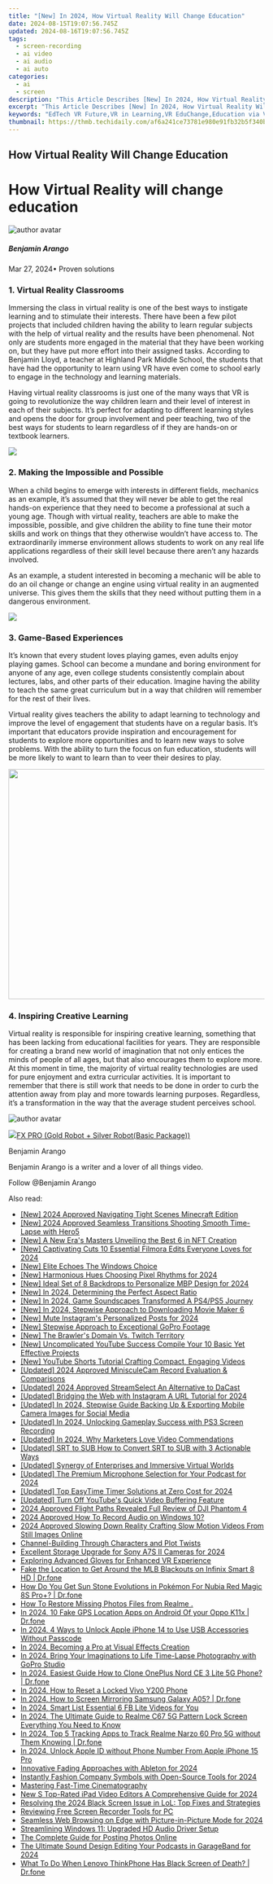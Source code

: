 ```yaml
---
title: "[New] In 2024, How Virtual Reality Will Change Education"
date: 2024-08-15T19:07:56.745Z
updated: 2024-08-16T19:07:56.745Z
tags: 
  - screen-recording
  - ai video
  - ai audio
  - ai auto
categories: 
  - ai
  - screen
description: "This Article Describes [New] In 2024, How Virtual Reality Will Change Education"
excerpt: "This Article Describes [New] In 2024, How Virtual Reality Will Change Education"
keywords: "EdTech VR Future,VR in Learning,VR EduChange,Education via VR,TechShift Education,LearnVR Innovation,Virtual Classrooms"
thumbnail: https://thmb.techidaily.com/af6a241ce73781e980e91fb32b5f340b0c43ca449b76945212041b79725c225d.jpg
---
```


## How Virtual Reality Will Change Education

# How Virtual Reality will change education

![author avatar](https://images.wondershare.com/filmora/article-images/benjamin-arango-author.jpg)

##### Benjamin Arango

 Mar 27, 2024• Proven solutions

### 1\. Virtual Reality Classrooms

 Immersing the class in virtual reality is one of the best ways to instigate learning and to stimulate their interests. There have been a few pilot projects that included children having the ability to learn regular subjects with the help of virtual reality and the results have been phenomenal. Not only are students more engaged in the material that they have been working on, but they have put more effort into their assigned tasks. According to Benjamin Lloyd, a teacher at Highland Park Middle School, the students that have had the opportunity to learn using VR have even come to school early to engage in the technology and learning materials.

 Having virtual reality classrooms is just one of the many ways that VR is going to revolutionize the way children learn and their level of interest in each of their subjects. It’s perfect for adapting to different learning styles and opens the door for group involvement and peer teaching, two of the best ways for students to learn regardless of if they are hands-on or textbook learners.

<!-- affiliate ads begin -->
<a href="https://estore.winxdvd.com/order/checkout.php?PRODS=4612444&QTY=1&AFFILIATE=108875&CART=1"><img src="https://www.winxdvd.com/affiliate/new-banner/pt-728x90.jpg" border="0"></a>
<!-- affiliate ads end -->
### 2\. Making the Impossible and Possible

 When a child begins to emerge with interests in different fields, mechanics as an example, it’s assumed that they will never be able to get the real hands-on experience that they need to become a professional at such a young age. Though with virtual reality, teachers are able to make the impossible, possible, and give children the ability to fine tune their motor skills and work on things that they otherwise wouldn’t have access to. The extraordinarily immerse environment allows students to work on any real life applications regardless of their skill level because there aren’t any hazards involved.

 As an example, a student interested in becoming a mechanic will be able to do an oil change or change an engine using virtual reality in an augmented universe. This gives them the skills that they need without putting them in a dangerous environment.

<!-- affiliate ads begin -->
<a href="https://secure.2checkout.com/order/checkout.php?PRODS=4620780&QTY=1&AFFILIATE=108875&CART=1"><img src="https://secure.avangate.com/images/merchant/07dd4d5a72f5740ef0f035f201951476/728__90banner.jpg" border="0"></a>
<!-- affiliate ads end -->
### 3\. Game-Based Experiences

 It’s known that every student loves playing games, even adults enjoy playing games. School can become a mundane and boring environment for anyone of any age, even college students consistently complain about lectures, labs, and other parts of their education. Imagine having the ability to teach the same great curriculum but in a way that children will remember for the rest of their lives.

 Virtual reality gives teachers the ability to adapt learning to technology and improve the level of engagement that students have on a regular basis. It’s important that educators provide inspiration and encouragement for students to explore more opportunities and to learn new ways to solve problems. With the ability to turn the focus on fun education, students will be more likely to want to learn than to veer their desires to play.

<!-- affiliate ads begin -->
<a href="https://ukaidot.sjv.io/c/5597632/1793234/19578" target="_top" id="1793234"><img src="//a.impactradius-go.com/display-ad/19578-1793234" border="0" alt="" width="678" height="452"/></a><img height="0" width="0" src="https://imp.pxf.io/i/5597632/1793234/19578" style="position:absolute;visibility:hidden;" border="0" />
<!-- affiliate ads end -->
### 4\. Inspiring Creative Learning

 Virtual reality is responsible for inspiring creative learning, something that has been lacking from educational facilities for years. They are responsible for creating a brand new world of imagination that not only entices the minds of people of all ages, but that also encourages them to explore more. At this moment in time, the majority of virtual reality technologies are used for pure enjoyment and extra curricular activities. It is important to remember that there is still work that needs to be done in order to curb the attention away from play and more towards learning purposes. Regardless, it’s a transformation in the way that the average student perceives school.

![author avatar](https://images.wondershare.com/filmora/article-images/benjamin-arango-author.jpg)
<!-- affiliate ads begin -->
<a href="https://secure.2checkout.com/order/checkout.php?PRODS=40085955&QTY=1&AFFILIATE=108875&CART=1"><img src="https://secure.avangate.com/images/merchant/f702defbc67edb455949f46babab0c18/products/2_logo9.png" border="0">FX PRO (Gold Robot + Silver Robot(Basic Package))</a>
<!-- affiliate ads end -->

Benjamin Arango

Benjamin Arango is a writer and a lover of all things video.

Follow @Benjamin Arango


<ins class="adsbygoogle"
     style="display:block"
     data-ad-format="autorelaxed"
     data-ad-client="ca-pub-7571918770474297"
     data-ad-slot="1223367746"></ins>



<ins class="adsbygoogle"
     style="display:block"
     data-ad-client="ca-pub-7571918770474297"
     data-ad-slot="8358498916"
     data-ad-format="auto"
     data-full-width-responsive="true"></ins>


<span class="atpl-alsoreadstyle">Also read:</span>
<div><ul>
<li><a href="https://fox-links.techidaily.com/new-2024-approved-navigating-tight-scenes-minecraft-edition/"><u>[New] 2024 Approved  Navigating Tight Scenes  Minecraft Edition</u></a></li>
<li><a href="https://fox-links.techidaily.com/new-2024-approved-seamless-transitions-shooting-smooth-time-lapse-with-hero5/"><u>[New] 2024 Approved  Seamless Transitions  Shooting Smooth Time-Lapse with Hero5</u></a></li>
<li><a href="https://fox-links.techidaily.com/new-a-new-eras-masters-unveiling-the-best-6-in-nft-creation/"><u>[New] A New Era's Masters  Unveiling the Best 6 in NFT Creation</u></a></li>
<li><a href="https://fox-links.techidaily.com/new-captivating-cuts-10-essential-filmora-edits-everyone-loves-for-2024/"><u>[New] Captivating Cuts  10 Essential Filmora Edits Everyone Loves for 2024</u></a></li>
<li><a href="https://fox-links.techidaily.com/new-elite-echoes-the-windows-choice/"><u>[New] Elite Echoes  The Windows Choice</u></a></li>
<li><a href="https://fox-links.techidaily.com/new-harmonious-hues-choosing-pixel-rhythms-for-2024/"><u>[New] Harmonious Hues  Choosing Pixel Rhythms for 2024</u></a></li>
<li><a href="https://fox-links.techidaily.com/new-ideal-set-of-8-backdrops-to-personalize-mbp-design-for-2024/"><u>[New] Ideal Set of 8 Backdrops to Personalize MBP Design for 2024</u></a></li>
<li><a href="https://fox-links.techidaily.com/new-in-2024-determining-the-perfect-aspect-ratio/"><u>[New] In 2024, Determining the Perfect Aspect Ratio</u></a></li>
<li><a href="https://fox-links.techidaily.com/new-in-2024-game-soundscapes-transformed-a-ps4ps5-journey/"><u>[New] In 2024, Game Soundscapes Transformed  A PS4/PS5 Journey</u></a></li>
<li><a href="https://fox-links.techidaily.com/new-in-2024-stepwise-approach-to-downloading-movie-maker-6/"><u>[New] In 2024, Stepwise Approach to Downloading Movie Maker 6</u></a></li>
<li><a href="https://instagram-clips.techidaily.com/new-mute-instagrams-personalized-posts-for-2024/"><u>[New] Mute Instagram's Personalized Posts for 2024</u></a></li>
<li><a href="https://extra-approaches.techidaily.com/new-stepwise-approach-to-exceptional-gopro-footage/"><u>[New] Stepwise Approach to Exceptional GoPro Footage</u></a></li>
<li><a href="https://fox-links.techidaily.com/new-the-brawlers-domain-vs-twitch-territory/"><u>[New] The Brawler's Domain Vs. Twitch Territory</u></a></li>
<li><a href="https://facebook-video-share.techidaily.com/new-uncomplicated-youtube-success-compile-your-10-basic-yet-effective-projects/"><u>[New] Uncomplicated YouTube Success  Compile Your 10 Basic Yet Effective Projects</u></a></li>
<li><a href="https://facebook-record-videos.techidaily.com/new-youtube-shorts-tutorial-crafting-compact-engaging-videos/"><u>[New] YouTube Shorts Tutorial  Crafting Compact, Engaging Videos</u></a></li>
<li><a href="https://screen-activity-recording.techidaily.com/updated-2024-approved-minisculecam-record-evaluation-and-comparisons/"><u>[Updated] 2024 Approved  MinisculeCam Record Evaluation & Comparisons</u></a></li>
<li><a href="https://fox-links.techidaily.com/updated-2024-approved-streamselect-an-alternative-to-dacast/"><u>[Updated] 2024 Approved  StreamSelect  An Alternative to DaCast</u></a></li>
<li><a href="https://instagram-video-recordings.techidaily.com/updated-bridging-the-web-with-instagram-a-url-tutorial-for-2024/"><u>[Updated] Bridging the Web with Instagram  A URL Tutorial for 2024</u></a></li>
<li><a href="https://snapchat-videos.techidaily.com/updated-in-2024-stepwise-guide-backing-up-and-exporting-mobile-camera-images-for-social-media/"><u>[Updated] In 2024, Stepwise Guide  Backing Up & Exporting Mobile Camera Images for Social Media</u></a></li>
<li><a href="https://digital-screen-recording.techidaily.com/updated-in-2024-unlocking-gameplay-success-with-ps3-screen-recording/"><u>[Updated] In 2024, Unlocking Gameplay Success with PS3 Screen Recording</u></a></li>
<li><a href="https://fox-links.techidaily.com/updated-in-2024-why-marketers-love-video-commendations/"><u>[Updated] In 2024, Why Marketers Love Video Commendations</u></a></li>
<li><a href="https://fox-links.techidaily.com/updated-srt-to-sub-how-to-convert-srt-to-sub-with-3-actionable-ways/"><u>[Updated] SRT to SUB  How to Convert SRT to SUB with 3 Actionable Ways</u></a></li>
<li><a href="https://some-guidance.techidaily.com/updated-synergy-of-enterprises-and-immersive-virtual-worlds/"><u>[Updated] Synergy of Enterprises and Immersive Virtual Worlds</u></a></li>
<li><a href="https://fox-links.techidaily.com/updated-the-premium-microphone-selection-for-your-podcast-for-2024/"><u>[Updated] The Premium Microphone Selection for Your Podcast for 2024</u></a></li>
<li><a href="https://fox-links.techidaily.com/updated-top-easytime-timer-solutions-at-zero-cost-for-2024/"><u>[Updated] Top EasyTime Timer Solutions at Zero Cost for 2024</u></a></li>
<li><a href="https://fox-links.techidaily.com/updated-turn-off-youtubes-quick-video-buffering-feature/"><u>[Updated] Turn Off YouTube's Quick Video Buffering Feature</u></a></li>
<li><a href="https://fox-links.techidaily.com/2024-approved-flight-paths-revealed-full-review-of-dji-phantom-4/"><u>2024 Approved  Flight Paths Revealed  Full Review of DJI Phantom 4</u></a></li>
<li><a href="https://fox-links.techidaily.com/2024-approved-how-to-record-audio-on-windows-10/"><u>2024 Approved  How To Record Audio on Windows 10?</u></a></li>
<li><a href="https://fox-links.techidaily.com/2024-approved-slowing-down-reality-crafting-slow-motion-videos-from-still-images-online/"><u>2024 Approved  Slowing Down Reality  Crafting Slow Motion Videos From Still Images Online</u></a></li>
<li><a href="https://youtube-zero.techidaily.com/el-building-through-characters-and-plot-twists/"><u>Channel-Building Through Characters and Plot Twists</u></a></li>
<li><a href="https://fox-links.techidaily.com/excellent-storage-upgrade-for-sony-a7s-ii-cameras-for-2024/"><u>Excellent Storage Upgrade for Sony A7S II Cameras for 2024</u></a></li>
<li><a href="https://fox-links.techidaily.com/exploring-advanced-gloves-for-enhanced-vr-experience/"><u>Exploring Advanced Gloves for Enhanced VR Experience</u></a></li>
<li><a href="https://fake-location.techidaily.com/fake-the-location-to-get-around-the-mlb-blackouts-on-infinix-smart-8-hd-drfone-by-drfone-virtual-android/"><u>Fake the Location to Get Around the MLB Blackouts on Infinix Smart 8 HD | Dr.fone</u></a></li>
<li><a href="https://pokemon-go-android.techidaily.com/how-do-you-get-sun-stone-evolutions-in-pokemon-for-nubia-red-magic-8s-proplus-drfone-by-drfone-virtual-android/"><u>How Do You Get Sun Stone Evolutions in Pokémon For Nubia Red Magic 8S Pro+? | Dr.fone</u></a></li>
<li><a href="https://blog-min.techidaily.com/how-to-restore-missing-photos-files-from-realme-by-fonelab-android-recover-photos/"><u>How To  Restore Missing Photos Files from Realme .</u></a></li>
<li><a href="https://android-location.techidaily.com/in-2024-10-fake-gps-location-apps-on-android-of-your-oppo-k11x-drfone-by-drfone-virtual/"><u>In 2024, 10 Fake GPS Location Apps on Android Of your Oppo K11x | Dr.fone</u></a></li>
<li><a href="https://ios-unlock.techidaily.com/in-2024-4-ways-to-unlock-apple-iphone-14-to-use-usb-accessories-without-passcode-by-drfone-ios/"><u>In 2024, 4 Ways to Unlock Apple iPhone 14 to Use USB Accessories Without Passcode</u></a></li>
<li><a href="https://fox-links.techidaily.com/in-2024-becoming-a-pro-at-visual-effects-creation/"><u>In 2024, Becoming a Pro at Visual Effects Creation</u></a></li>
<li><a href="https://fox-links.techidaily.com/in-2024-bring-your-imaginations-to-life-time-lapse-photography-with-gopro-studio/"><u>In 2024, Bring Your Imaginations to Life  Time-Lapse Photography with GoPro Studio</u></a></li>
<li><a href="https://android-transfer.techidaily.com/in-2024-easiest-guide-how-to-clone-oneplus-nord-ce-3-lite-5g-phone-drfone-by-drfone-transfer-from-android-transfer-from-android/"><u>In 2024, Easiest Guide How to Clone OnePlus Nord CE 3 Lite 5G Phone? | Dr.fone</u></a></li>
<li><a href="https://android-unlock.techidaily.com/in-2024-how-to-reset-a-locked-vivo-y200-phone-by-drfone-android/"><u>In 2024, How to Reset a Locked Vivo Y200 Phone</u></a></li>
<li><a href="https://screen-mirror.techidaily.com/in-2024-how-to-screen-mirroring-samsung-galaxy-a05-drfone-by-drfone-android/"><u>In 2024, How to Screen Mirroring Samsung Galaxy A05? | Dr.fone</u></a></li>
<li><a href="https://facebook-clips.techidaily.com/in-2024-smart-list-essential-6-fb-lite-videos-for-you/"><u>In 2024, Smart List  Essential 6 FB Lite Videos for You</u></a></li>
<li><a href="https://easy-unlock-android.techidaily.com/in-2024-the-ultimate-guide-to-realme-c67-5g-pattern-lock-screen-everything-you-need-to-know-by-drfone-android/"><u>In 2024, The Ultimate Guide to Realme C67 5G Pattern Lock Screen Everything You Need to Know</u></a></li>
<li><a href="https://android-location-track.techidaily.com/in-2024-top-5-tracking-apps-to-track-realme-narzo-60-pro-5g-without-them-knowing-drfone-by-drfone-virtual-android/"><u>In 2024, Top 5 Tracking Apps to Track Realme Narzo 60 Pro 5G without Them Knowing | Dr.fone</u></a></li>
<li><a href="https://apple-account.techidaily.com/in-2024-unlock-apple-id-without-phone-number-from-apple-iphone-15-pro-by-drfone-ios/"><u>In 2024, Unlock Apple ID without Phone Number From Apple iPhone 15 Pro</u></a></li>
<li><a href="https://fox-links.techidaily.com/innovative-fading-approaches-with-ableton-for-2024/"><u>Innovative Fading Approaches with Ableton for 2024</u></a></li>
<li><a href="https://fox-links.techidaily.com/instantly-fashion-company-symbols-with-open-source-tools-for-2024/"><u>Instantly Fashion Company Symbols with Open-Source Tools for 2024</u></a></li>
<li><a href="https://fox-links.techidaily.com/mastering-fast-time-cinematography/"><u>Mastering Fast-Time Cinematography</u></a></li>
<li><a href="https://smart-video-editing.techidaily.com/new-s-top-rated-ipad-video-editors-a-comprehensive-guide-for-2024/"><u>New S Top-Rated iPad Video Editors A Comprehensive Guide for 2024</u></a></li>
<li><a href="https://win-blog.techidaily.com/resolving-the-2024-black-screen-issue-in-lol-top-fixes-and-strategies/"><u>Resolving the 2024 Black Screen Issue in LoL: Top Fixes and Strategies</u></a></li>
<li><a href="https://screen-activity-recording.techidaily.com/reviewing-free-screen-recorder-tools-for-pc/"><u>Reviewing Free Screen Recorder Tools for PC</u></a></li>
<li><a href="https://fox-links.techidaily.com/seamless-web-browsing-on-edge-with-picture-in-picture-mode-for-2024/"><u>Seamless Web Browsing on Edge with Picture-in-Picture Mode for 2024</u></a></li>
<li><a href="https://driver-install.techidaily.com/streamlining-windows-11-upgraded-hd-audio-driver-setup/"><u>Streamlining Windows 11: Upgraded HD Audio Driver Setup</u></a></li>
<li><a href="https://extra-information.techidaily.com/the-complete-guide-for-posting-photos-online/"><u>The Complete Guide for Posting Photos Online</u></a></li>
<li><a href="https://fox-links.techidaily.com/the-ultimate-sound-design-editing-your-podcasts-in-garageband-for-2024/"><u>The Ultimate Sound Design  Editing Your Podcasts in GarageBand for 2024</u></a></li>
<li><a href="https://howto.techidaily.com/what-to-do-when-lenovo-thinkphone-has-black-screen-of-death-drfone-by-drfone-fix-android-problems-fix-android-problems/"><u>What To Do When Lenovo ThinkPhone Has Black Screen of Death? | Dr.fone</u></a></li>
</ul></div>
